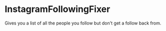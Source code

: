 # InstagramFollowingFixer
Gives you a list of all the people you follow but don't get a follow back from. 
